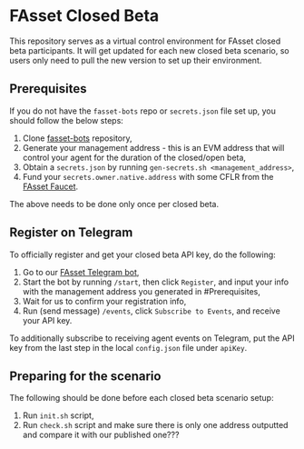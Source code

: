 # FAsset Closed Beta

This repository serves as a virtual control environment for FAsset closed beta participants.
It will get updated for each new closed beta scenario, so users only need to pull the new version to set up their environment.

## Prerequisites

If you do not have the `fasset-bots` repo or `secrets.json` file set up, you should follow the below steps:
1. Clone [fasset-bots](https://github.com/flare-labs-ltd/fasset-bots.git) repository,
1. Generate your management address - this is an EVM address that will control your agent for the duration of the closed/open beta,
1. Obtain a `secrets.json` by running `gen-secrets.sh <management_address>`,
1. Fund your `secrets.owner.native.address` with some CFLR from the [FAsset Faucet](https://faucet.flare.network/).

The above needs to be done only once per closed beta.

## Register on Telegram

To officially register and get your closed beta API key, do the following:
1. Go to our [FAsset Telegram bot](https://t.me/FlareFAssetsBot),
1. Start the bot by running `/start`, then click `Register`, and input your info with the management address you generated in #Prerequisites,
1. Wait for us to confirm your registration info,
1. Run (send message) `/events`, click `Subscribe to Events`, and receive your API key.

To additionally subscribe to receiving agent events on Telegram, put the API key from the last step in the local `config.json` file under `apiKey`.

## Preparing for the scenario

The following should be done before each closed beta scenario setup:
1. Run `init.sh` script,
1. Run `check.sh` script and make sure there is only one address outputted and compare it with our published one???
